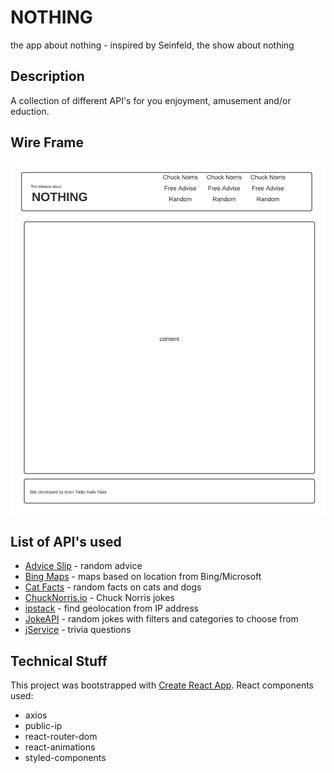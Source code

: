 # NOTHING
the app about nothing - inspired by Seinfeld, the show about nothing

## Description
A collection of different API's for you enjoyment, amusement and/or eduction.

## Wire Frame
![Wireframe](/planning/nothing_site.png "Nothing wire frame")

## List of API's used
* [Advice Slip](https://api.adviceslip.com/) - random advice
* [Bing Maps](https://docs.microsoft.com/en-us/bingmaps/?redirectedfrom=MSDN) - maps based on location from Bing/Microsoft
* [Cat Facts](https://cat-fact.herokuapp.com/#/) - random facts on cats and dogs
* [ChuckNorris.io](https://api.chucknorris.io/) - Chuck Norris jokes
* [ipstack](https://ipstack.com/) - find geolocation from IP address
* [JokeAPI](https://sv443.net/jokeapi/v2/) - random jokes with filters and categories to choose from
* [jService](http://jservice.io/) - trivia questions

## Technical Stuff
This project was bootstrapped with [Create React App](https://github.com/facebook/create-react-app).
React components used:
* axios
* public-ip
* react-router-dom
* react-animations
* styled-components